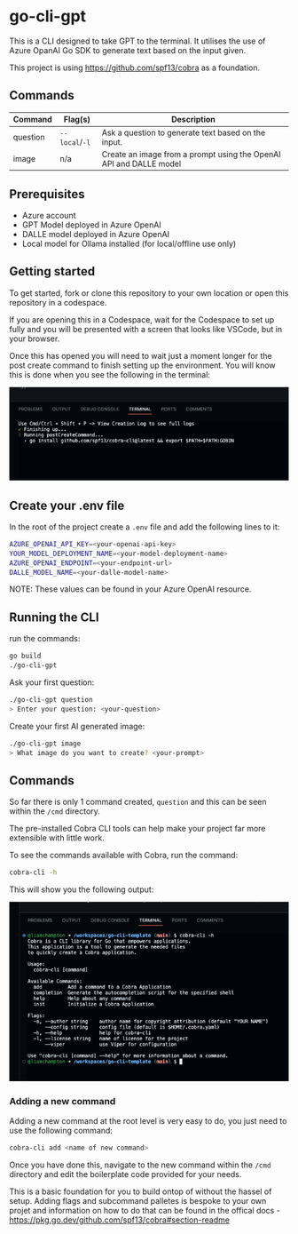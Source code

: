 # go-cli-gpt
This is a CLI designed to take GPT to the terminal. It utilises the use of Azure OpanAI Go SDK to generate text based on the input given.

This project is using https://github.com/spf13/cobra as a foundation.

## Commands

| Command  | Flag(s)           | Description                                             |
|----------|----------------|---------------------------------------------------------|
| question | `--local`/`-l`       | Ask a question to generate text based on the input.     |
| image    | n/a    | Create an image from a prompt using the OpenAI API and DALLE<X> model |

## Prerequisites
- Azure account
- GPT Model deployed in Azure OpenAI
- DALLE model deployed in Azure OpenAI
- Local model for Ollama installed (for local/offline use only)


## Getting started

To get started, fork or clone this repository to your own location or open this repository in a codespace.

If you are opening this in a Codespace, wait for the Codespace to set up fully and you will be presented with a screen that looks like VSCode, but in your browser.

Once this has opened you will need to wait just a moment longer for the post create command to finish setting up the environment. You will know this is done when you see the following in the terminal:

![Post create command](./assets/post-create-command.png)

## Create your .env file
In the root of the project create a `.env` file and add the following lines to it:

```bash
AZURE_OPENAI_API_KEY=<your-openai-api-key>
YOUR_MODEL_DEPLOYMENT_NAME=<your-model-deployment-name>
AZURE_OPENAI_ENDPOINT=<your-endpoint-url>
DALLE_MODEL_NAME=<your-dalle-model-name>
```

NOTE: These values can be found in your Azure OpenAI resource.

## Running the CLI
run the commands:

```bash
go build
./go-cli-gpt
```

Ask your first question:
    
```bash
./go-cli-gpt question
> Enter your question: <your-question>
```

Create your first AI generated image:
    
```bash
./go-cli-gpt image
> What image do you want to create? <your-prompt>
```

## Commands

So far there is only 1 command created, `question` and this can be seen within the `/cmd` directory.

The pre-installed Cobra CLI tools can help make your project far more extensible with little work.

To see the commands available with Cobra, run the command:

```bash
cobra-cli -h
```

This will show you the following output:

![Cobra CLI help](./assets/cobra-cli.png)

### Adding a new command

Adding a new command at the root level is very easy to do, you just need to use the following command:

```bash
cobra-cli add <name of new command>
```

Once you have done this, navigate to the new command within the `/cmd` directory and edit the boilerplate code provided for your needs.

This is a basic foundation for you to build ontop of without the hassel of setup. Adding flags and subcommand palletes is bespoke to your own projet and information on how to do that can be found in the offical docs - https://pkg.go.dev/github.com/spf13/cobra#section-readme

